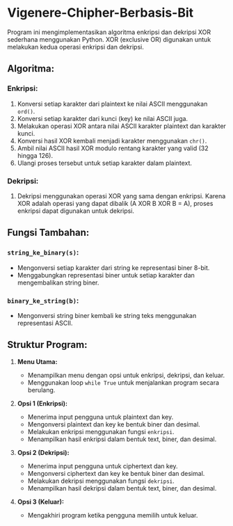 # Vigenere-Chipher-Berbasis-Bit
Program ini mengimplementasikan algoritma enkripsi dan dekripsi XOR sederhana menggunakan Python. XOR (exclusive OR) digunakan untuk melakukan kedua operasi enkripsi dan dekripsi.

## Algoritma:

### Enkripsi:
1. Konversi setiap karakter dari plaintext ke nilai ASCII menggunakan `ord()`.
2. Konversi setiap karakter dari kunci (key) ke nilai ASCII juga.
3. Melakukan operasi XOR antara nilai ASCII karakter plaintext dan karakter kunci.
4. Konversi hasil XOR kembali menjadi karakter menggunakan `chr()`.
5. Ambil nilai ASCII hasil XOR modulo rentang karakter yang valid (32 hingga 126).
6. Ulangi proses tersebut untuk setiap karakter dalam plaintext.

### Dekripsi:
1. Dekripsi menggunakan operasi XOR yang sama dengan enkripsi. Karena XOR adalah operasi yang dapat dibalik (A XOR B XOR B = A), proses enkripsi dapat digunakan untuk dekripsi.

## Fungsi Tambahan:

### `string_ke_binary(s)`:
- Mengonversi setiap karakter dari string ke representasi biner 8-bit.
- Menggabungkan representasi biner untuk setiap karakter dan mengembalikan string biner.

### `binary_ke_string(b)`:
- Mengonversi string biner kembali ke string teks menggunakan representasi ASCII.

## Struktur Program:

1. **Menu Utama:**
   - Menampilkan menu dengan opsi untuk enkripsi, dekripsi, dan keluar.
   - Menggunakan loop `while True` untuk menjalankan program secara berulang.

2. **Opsi 1 (Enkripsi):**
   - Menerima input pengguna untuk plaintext dan key.
   - Mengonversi plaintext dan key ke bentuk biner dan desimal.
   - Melakukan enkripsi menggunakan fungsi `enkripsi`.
   - Menampilkan hasil enkripsi dalam bentuk text, biner, dan desimal.

3. **Opsi 2 (Dekripsi):**
   - Menerima input pengguna untuk ciphertext dan key.
   - Mengonversi ciphertext dan key ke bentuk biner dan desimal.
   - Melakukan dekripsi menggunakan fungsi `dekripsi`.
   - Menampilkan hasil dekripsi dalam bentuk text, biner, dan desimal.

4. **Opsi 3 (Keluar):**
   - Mengakhiri program ketika pengguna memilih untuk keluar.
